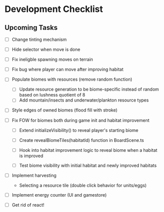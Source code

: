 # Development Checklist

## Upcoming Tasks
- [ ] Change tinting mechanism
- [ ] Hide selector when move is done
- [ ] Fix ineligble spawning moves on terrain
- [ ] Fix bug where player can move after improving habitat

- [ ] Populate biomes with resources (remove random function)
    - [ ] Update resource generation to be biome-specific instead of random based on lushness quotient of 8
    - [ ] Add mountain/insects and underwater/plankton resource types
- [ ] Style edges of owned biomes (flood fill with stroke)
- [ ] Fix FOW for biomes both during game init and habitat improvement
    - [ ] Extend initializeVisibility() to reveal player's starting biome
    - [ ] Create revealBiomeTiles(habitatId) function in BoardScene.ts
    - [ ] Hook into habitat improvement logic to reveal biome when a habitat is improved
    - [ ] Test biome visibility with initial habitat and newly improved habitats


- [ ] Implement harvesting
    - Selecting a resource tile (double click behavior for units/eggs)
    
- [ ] Implement energy counter (UI and gamestore)

- [ ] Get rid of react!